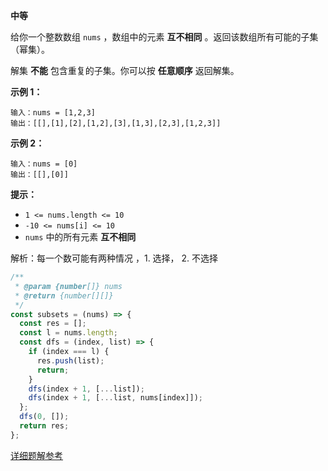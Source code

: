 **中等**

给你一个整数数组 `nums` ，数组中的元素 **互不相同** 。返回该数组所有可能的子集（幂集）。

解集 **不能** 包含重复的子集。你可以按 **任意顺序** 返回解集。

**示例 1：**

```
输入：nums = [1,2,3]
输出：[[],[1],[2],[1,2],[3],[1,3],[2,3],[1,2,3]]
```

**示例 2：**

```
输入：nums = [0]
输出：[[],[0]]
```

**提示：**

- `1 <= nums.length <= 10`
- `-10 <= nums[i] <= 10`
- `nums` 中的所有元素 **互不相同**

解析：每一个数可能有两种情况 ，1. 选择， 2. 不选择

```js
/**
 * @param {number[]} nums
 * @return {number[][]}
 */
const subsets = (nums) => {
  const res = [];
  const l = nums.length;
  const dfs = (index, list) => {
    if (index === l) {
      res.push(list);
      return;
    }
    dfs(index + 1, [...list]);
    dfs(index + 1, [...list, nums[index]]);
  };
  dfs(0, []);
  return res;
};
```



[详细题解参考](https://leetcode.cn/problems/subsets/solutions/420458/shou-hua-tu-jie-zi-ji-hui-su-fa-xiang-jie-wei-yun-/)

